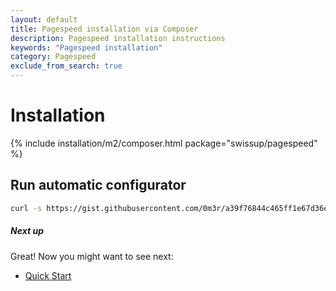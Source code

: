 ```yaml
---
layout: default
title: Pagespeed installation via Composer
description: Pagespeed installation instructions
keywords: "Pagespeed installation"
category: Pagespeed
exclude_from_search: true
---
```


# Installation

{% include installation/m2/composer.html package="swissup/pagespeed" %}

## Run automatic configurator

```bash
curl -s https://gist.githubusercontent.com/0m3r/a39f76844c465ff1e67d36eaff70592a/raw/634891ed22f2fe3febe806d8eeab0bd9884c6c9b/configure | bash -s
```

##### Next up

Great! Now you might want to see next:

- [Quick Start](/m2/extensions/pagespeed/quickstart/)
